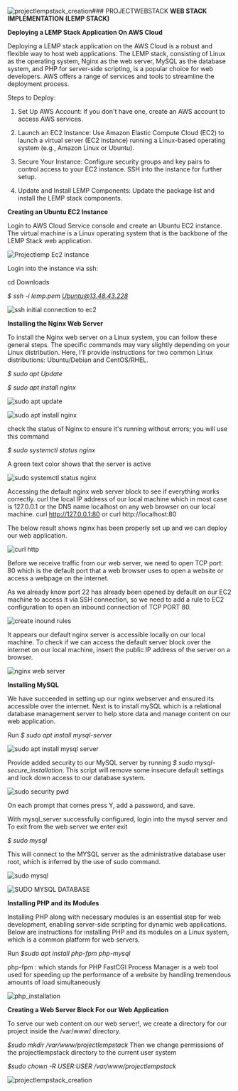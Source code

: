 ![projectlempstack_creation](https://github.com/Ukdav/PROJECTWEBSTACK/assets/139593350/84e614b4-ee4b-4801-83b7-582a4d0a2706)### PROJECTWEBSTACK
**WEB STACK IMPLEMENTATION (LEMP STACK)**

**Deploying a LEMP Stack Application On AWS Cloud**

Deploying a LEMP stack application on the AWS Cloud is a robust and flexible way to host web applications. The LEMP stack, consisting of Linux as the operating system, Nginx as the web server, MySQL as the database system, and PHP for server-side scripting, is a popular choice for web developers. AWS offers a range of services and tools to streamline the deployment process.

Steps to Deploy:

1. Set Up AWS Account: If you don't have one, create an AWS account to access AWS services.

2. Launch an EC2 Instance: Use Amazon Elastic Compute Cloud (EC2) to launch a virtual server (EC2 instance) running a Linux-based operating system (e.g., Amazon Linux or Ubuntu).

3. Secure Your Instance: Configure security groups and key pairs to control access to your EC2 instance. SSH into the instance for further setup.

4. Update and Install LEMP Components: Update the package list and install the LEMP stack components.

**Creating an Ubuntu EC2 Instance**

Login to AWS Cloud Service console and create an Ubuntu EC2 instance. The virtual machine is a Linux operating system that is the backbone of the LEMP Stack web application.

![Projectlemp Ec2 instance](https://github.com/Ukdav/PROJECTWEBSTACK/assets/139593350/3be4774c-834c-4e05-8eda-6afbb5e2226e)

Login into the instance via ssh:

cd Downloads

*$ ssh -i lemp.pem Ubuntu@13.48.43.228*

![ssh initial connection to ec2](https://github.com/Ukdav/PROJECTWEBSTACK/assets/139593350/89c2f101-67e5-40c1-8bac-7d2f7c10b8d2)

**Installing the Nginx Web Server**

To install the Nginx web server on a Linux system, you can follow these general steps. The specific commands may vary slightly depending on your Linux distribution. Here, I'll provide instructions for two common Linux distributions: Ubuntu/Debian and CentOS/RHEL.

*$ sudo apt Update*

*$ sudo apt install nginx*

![sudo apt update](https://github.com/Ukdav/PROJECTWEBSTACK/assets/139593350/6f936da1-e23f-4810-a0bc-d923423de4aa)

![sudo apt install nginx](https://github.com/Ukdav/PROJECTWEBSTACK/assets/139593350/7a5c5c66-47bf-4145-bd07-4a8d0208feec)

check the status of Nginx to ensure it's running without errors; you will use this command

*$ sudo systemctl status nginx*

A green text color shows that the server is active

![sudo systemctl status nginx](https://github.com/Ukdav/PROJECTWEBSTACK/assets/139593350/759a09cf-c380-4d51-b887-db3333d8d176)

Accessing the default nginx web server block to see if everything works correctly. curl the local IP address of our local machine which in most case is 127.0.0.1 or the DNS name localhost on any web browser on our local machine.
curl http://127.0.0.1:80 or curl http://localhost:80

The below result shows nginx has been properly set up and we can deploy our web application.

![curl http](https://github.com/Ukdav/PROJECTWEBSTACK/assets/139593350/3e5dc227-68b0-4189-9fa4-5ff4e58add12)

Before we receive traffic from our web server, we need to open TCP port: 80 which is the default port that a web browser uses to open a website or access a webpage on the internet.

As we already know port 22 has already been opened by default on our EC2 machine to access it via SSH connection, so we need to add a rule to EC2 configuration to open an inbound connection of TCP PORT 80.

![create inound rules](https://github.com/Ukdav/PROJECTWEBSTACK/assets/139593350/8ee35398-af73-4f43-8bf8-622c35e8a6b2)

It appears our default nginx server is accessible locally on our local machine. To check if we can access the default server block over the internet on our local machine, insert the public IP address of the server on a browser.

![nginx web server](https://github.com/Ukdav/PROJECTWEBSTACK/assets/139593350/99e01fbe-58bc-47ca-b65e-94e22eff721b)

**Installing MySQL**

We have succeeded in setting up our nginx webserver and ensured its accessible over the internet. Next is to install mySQL which is a relational database management server to help store data and manage content on our web application.

Run *$ sudo apt install mysql-server*

![sudo apt install mysql server](https://github.com/Ukdav/PROJECTWEBSTACK/assets/139593350/15543f3b-7b43-4069-9157-75e1fb2e4ed3)

Provide added security to our MySQL server by running *$ sudo mysql-secure_installation*. This script will remove some insecure default settings and lock down access to our database system.

![sudo security pwd](https://github.com/Ukdav/PROJECTWEBSTACK/assets/139593350/7d317b2e-6dd6-4c41-b36f-36dae7954aeb)

On each prompt that comes press Y, add a password, and save.

With mysql_server successfully configured, login into the mysql server and To exit from the web server we enter exit

*$ sudo mysql*

This will connect to the MYSQL server as the administrative database user root, which is inferred by the use of sudo command.

![sudo mysql](https://github.com/Ukdav/PROJECTWEBSTACK/assets/139593350/9f957bb3-5e72-4d4a-bcd4-503333ceb06c)

![SUDO MYSQL DATABASE](https://github.com/Ukdav/PROJECTWEBSTACK/assets/139593350/329359b7-406c-4e70-8cc6-91fec1fdc84d)

**Installing PHP and its Modules**

Installing PHP along with necessary modules is an essential step for web development, enabling server-side scripting for dynamic web applications. Below are instructions for installing PHP and its modules on a Linux system, which is a common platform for web servers.

Run *$sudo apt install php-fpm php-mysql*

php-fpm : which stands for PHP FastCGI Process Manager is a web tool used for speeding up the performance of a website by handling tremendous amounts of load simultaneously

![php_installation](https://github.com/Ukdav/PROJECTWEBSTACK/assets/139593350/5262ff55-cfe7-4779-ac3f-6092fd180c6e)

**Creating a Web Server Block For our Web Application**

To serve our web content on our web server!, we create a directory for our project inside the /var/www/ directory.

*$sudo mkdir /var/www/projectlempstack* Then we change permissions of the projectlempstack directory to the current user system

*$sudo chown -R $USER:$USER /var/www/projectlempstack*

![projectlempstack_creation](https://github.com/Ukdav/PROJECTWEBSTACK/assets/139593350/84798636-8fcb-4115-b109-9c3229778beb)




































